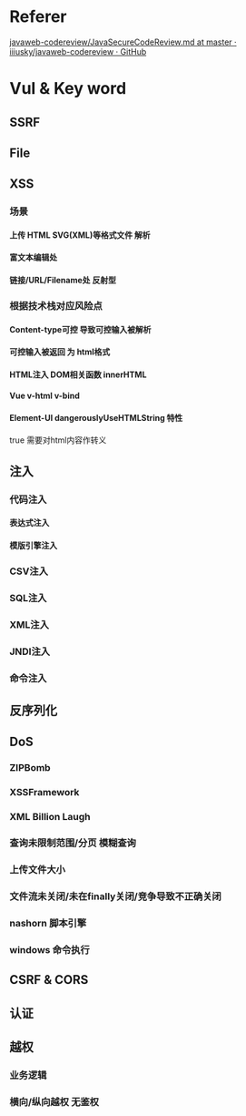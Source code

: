 # Referer

[javaweb-codereview/JavaSecureCodeReview.md at master · iiiusky/javaweb-codereview · GitHub](https://github.com/iiiusky/javaweb-codereview/blob/master/JavaSecureCodeReview.md)


# Vul & Key word

## SSRF

## File

## XSS

### 场景
#### 上传 HTML SVG(XML)等格式文件 解析
#### 富文本编辑处

#### 链接/URL/Filename处 反射型

### 根据技术栈对应风险点
#### Content-type可控 导致可控输入被解析

#### 可控输入被返回 为 html格式

#### HTML注入  DOM相关函数 innerHTML 

#### Vue v-html v-bind

#### Element-UI  dangerouslyUseHTMLString 特性
true 需要对html内容作转义



## 注入

### 代码注入

#### 表达式注入

#### 模版引擎注入

### CSV注入

### SQL注入

### XML注入

### JNDI注入

### 命令注入

## 反序列化

## DoS
### ZIPBomb

### XSSFramework 
### XML Billion Laugh

### 查询未限制范围/分页 模糊查询

### 上传文件大小

### 文件流未关闭/未在finally关闭/竞争导致不正确关闭
 
### nashorn 脚本引擎

### windows 命令执行

##  CSRF & CORS

## 认证

## 越权

### 业务逻辑

### 横向/纵向越权 无鉴权
